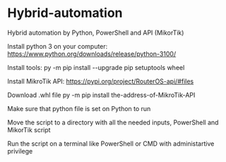 # Hybrid-automation
Hybrid automation by Python, PowerShell and API (MikorTik)

Install python 3 on your computer: https://www.python.org/downloads/release/python-3100/

Install tools: py -m pip install --upgrade pip setuptools wheel

Install MikroTik API: https://pypi.org/project/RouterOS-api/#files

Download .whl file py -m pip install the-address-of-MikroTik-API

Make sure that python file is set on Python to run

Move the script to a directory with all the needed inputs, PowerShell and MikorTik script

Run the script on a terminal like PowerShell or CMD with administartive privilege
